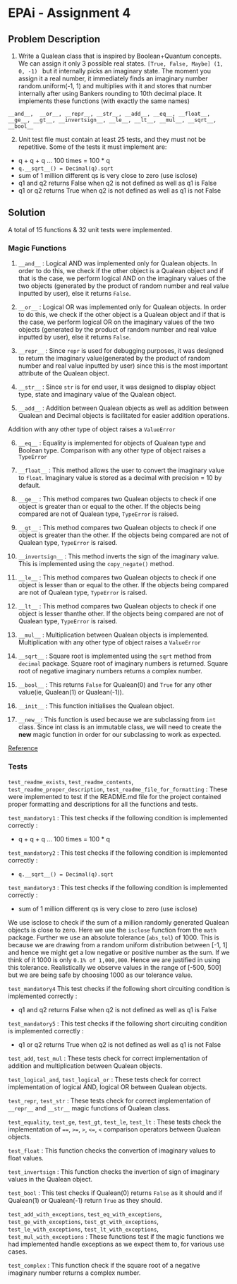 # EPAi - Assignment 4

## Problem Description 
1. Write a Qualean class that is inspired by Boolean+Quantum concepts. We can assign it only 3 possible real states. ```[True, False, Maybe] (1, 0, -1) ``` but it internally picks an imaginary state. The moment you assign it a real number, it immediately finds an imaginary number random.uniform(-1, 1) and multiplies with it and stores that number internally after using Bankers rounding to 10th decimal place. 
It implements these functions (with exactly the same names)

``` __and__,  __or__, __repr__, __str__, __add__, __eq__, __float__, __ge__, __gt__, __invertsign__, __le__, __lt__, __mul__, __sqrt__, __bool__ ```

2. Unit test file must contain at least 25 tests, and they must not be repetitive. Some of the tests it must implement are:

 * q + q + q ... 100 times = 100 * q
 * ```q.__sqrt__() = Decimal(q).sqrt```
 * sum of 1 million different qs is very close to zero (use isclose)
 * q1 and q2 returns False when q2 is not defined as well as q1 is False
 * q1 or q2 returns True when q2 is not defined as well as q1 is not False


## Solution 
A total of 15 functions & 32 unit tests were implemented. 

### Magic Functions

1.  ```__and__``` :
Logical AND was implemented only for Qualean objects. In order to do this, we check if the other object is a Qualean object and if that is the case, we perform logical AND on the imaginary values of the two objects (generated by the product of random number and real value inputted by user), else it returns ```False```.

2. ```__or__``` :
Logical OR was implemented only for Qualean objects. In order to do this, we check if the other object is a Qualean object and if that is the case, we perform logical OR on the imaginary values of the two objects (generated by the product of random number and real value inputted by user), else it returns ```False```.

3. ```__repr__``` :
Since ```repr``` is used for debugging purposes, it was designed to return the imaginary value(generated by the product of random number and real value inputted by user) since this is the most important attribute of the Qualean object. 

4. ```__str__``` :
Since ```str``` is for end user, it was designed to display object type, state and imaginary value of the Qualean object. 

5. ```__add__``` :
Addition between Qualean objects as well as addition between Qualean and Decimal objects is facilitated for easier addition operations. 

Addition with any other type of object raises a ```ValueError```

6. ```__eq__``` :
Equality is implemented for objects of Qualean type and Boolean type. Comparison with any other type of object raises a ```TypeError```

7. ```__float__``` :
This method allows the user to convert the imaginary value to ```float```. Imaginary value is stored as a decimal with precision = 10 by default. 

8. ```__ge__``` : 
This method compares two Qualean objects to check if one object is greater than or equal to the other. If the objects being compared are not of Qualean type, ```TypeError``` is raised. 

9. ```__gt__``` :
This method compares two Qualean objects to check if one object is greater than the other. If the objects being compared are not of Qualean type, ```TypeError``` is raised. 

10. ```__invertsign__``` :
This method inverts the sign of the imaginary value. This is implemented using the ```copy_negate()``` method. 

11. ```__le__``` :
This method compares two Qualean objects to check if one object is lesser than or equal to the other. If the objects being compared are not of Qualean type, ```TypeError``` is raised.

12. ```__lt__``` :
This method compares two Qualean objects to check if one object is lesser thanthe other. If the objects being compared are not of Qualean type, ```TypeError``` is raised.

13. ```__mul__``` :
Multiplication between Qualean objects is implemented. Multiplication with any other type of object raises a ```ValueError```

14. ```__sqrt__``` :
Square root is implemented using the ```sqrt``` method from ```decimal``` package. Square root of imaginary numbers is returned. Square root of negative imaginary numbers returns a complex number. 

15. ```__bool__``` :
This returns ```False``` for Qualean(0) and ```True``` for any other value(ie, Qualean(1) or Qualean(-1)). 

16. ```__init__``` :
This function initialises the Qualean object. 

17. ```__new__```:
This function is used because we are subclassing from ```int``` class. Since int class is an immutable class, we will need to create the __new__ magic function in order for our subclassing to work as expected. 

[Reference](https://jfine-python-classes.readthedocs.io/en/latest/subclass-int.html)

### Tests 

```test_readme_exists```, ```test_readme_contents```, ```test_readme_proper_description```, ```test_readme_file_for_formatting``` :
These were implemented to test if the README.md file for the project contained proper formatting and descriptions for all the functions and tests. 

```test_mandatory1``` : 
This test checks if the following condition is implemented correctly : 
 * q + q + q ... 100 times = 100 * q 

```test_mandatory2``` :
This test checks if the following condition is implemented correctly : 
* ```q.__sqrt__() = Decimal(q).sqrt```

```test_mandatory3``` : 
This test checks if the following condition is implemented correctly : 
* sum of 1 million different qs is very close to zero (use isclose)

We use isclose to check if the sum of a million randomly generated Qualean objects is close to zero. Here we use the ```isclose``` function from the ```math``` package. Further we use an absolute tolerance (```abs_tol```) of 1000. This is because we are drawing from a random uniform distribution between [-1, 1] and hence we might get a low negative or positive number as the sum. If we think of it 1000 is only ```0.1% of 1,000,000```. Hence we are justified in using this tolerance. Realistically we observe values in the range of [-500, 500] but we are being safe by choosing 1000 as our tolerance value. 

```test_mandatory4```
This test checks if the following short circuiting condition is implemented correctly : 
* q1 and q2 returns False when q2 is not defined as well as q1 is False

```test_mandatory5``` :
This test checks if the following short circuiting condition is implemented correctly :
 * q1 or q2 returns True when q2 is not defined as well as q1 is not False

 ```test_add```, ```test_mul``` : 
 These tests check for correct implementation of addition and multiplication between Qualean objects. 

```test_logical_and```, ```test_logical_or``` :
 These tests check for correct implementation of logical AND, logical OR between Qualean objects.

 ```test_repr```,  ```test_str``` :
  These tests check for correct implementation of ```__repr__``` and ```__str__``` magic functions of Qualean class.

  ```test_equality```, ```test_ge```, ```test_gt```, ```test_le```, ```test_lt``` : 
  These tests check the implementation of ```==```, ```>=```, ```>```, ```<=```, ```<``` comparison operators between Qualean objects. 

  ```test_float``` :
  This function checks the convertion of imaginary values to float values. 

  ```test_invertsign``` :
   This function checks the invertion of sign of imaginary values in the Qualean object.

   ```test_bool``` :
   This test checks if Qualean(0) returns ```False``` as it should and if Qualean(1) or Qualean(-1) return ```True``` as they should. 

   ```test_add_with_exceptions```, ```test_eq_with_exceptions```, 
   ```test_ge_with_exceptions```, 
   ```test_gt_with_exceptions```, 
   ```test_le_with_exceptions```, 
   ```test_lt_with_exceptions```, 
   ```test_mul_with_exceptions``` : 
   These functions test if the magic functions we had implemented handle exceptions as we expect them to, for various use cases. 

   ```test_complex``` : 
   This function check if the square root of a negative imaginary number returns a complex number. 

